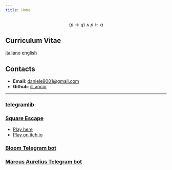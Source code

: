 ```yaml
---
title: Home
---
```

$$
(p \rightarrow q) \land p \vdash q
$$

## Curriculum Vitae

[italiano](cv_ita.pdf) [english](cv_eng.pdf)

## Contacts

- **Email**: <daniele9001@gmail.com>
- **Github**: [ilLancio](https://github.com/ilLancio)

---

### [telegramlib](https://pypi.org/project/telegramlib/)

### [Square Escape](https://logos-psychagogia.itch.io/square-escape)

- <a href="square-escape" target="_blank">Play here</a>
- [Play on itch.io](https://logos-psychagogia.itch.io/square-escape)

### [Bloom Telegram bot](https://t.me/BLOOM_chatbot)

### [Marcus Aurelius Telegram bot](https://t.me/M_Aurelius_bot)
